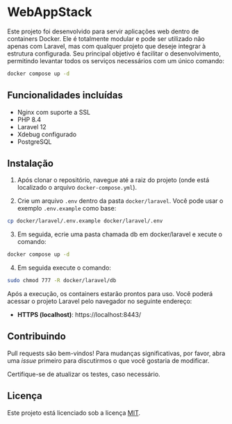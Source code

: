# WebAppStack

Este projeto foi desenvolvido para servir aplicações web dentro de containers Docker. Ele é totalmente modular e pode ser utilizado não apenas com Laravel, mas com qualquer projeto que deseje integrar à estrutura configurada. Seu principal objetivo é facilitar o desenvolvimento, permitindo levantar todos os serviços necessários com um único comando:

```bash
docker compose up -d
```

## Funcionalidades incluídas

- Nginx com suporte a SSL  
- PHP 8.4  
- Laravel 12  
- Xdebug configurado  
- PostgreSQL

## Instalação

1. Após clonar o repositório, navegue até a raiz do projeto (onde está localizado o arquivo `docker-compose.yml`).

2. Crie um arquivo `.env` dentro da pasta `docker/laravel`. Você pode usar o exemplo `.env.example` como base:

```bash
cp docker/laravel/.env.example docker/laravel/.env
```

3. Em seguida, ecrie uma pasta chamada db em docker/laravel e xecute o comando:

```bash
docker compose up -d
```

4. Em seguida execute o comando:

```bash
sudo chmod 777 -R docker/laravel/db
```

Após a execução, os containers estarão prontos para uso. Você poderá acessar o projeto Laravel pelo navegador no seguinte endereço:

- **HTTPS (localhost)**: https://localhost:8443/

## Contribuindo

Pull requests são bem-vindos! Para mudanças significativas, por favor, abra uma *issue* primeiro para discutirmos o que você gostaria de modificar.

Certifique-se de atualizar os testes, caso necessário.

## Licença

Este projeto está licenciado sob a licença [MIT](https://choosealicense.com/licenses/mit/).
